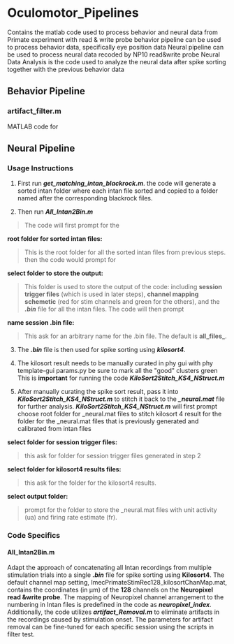 # Oculomotor_Pipelines
 Contains the matlab code used to process behavior and neural data from Primate experiment with read & write probe
 behavior pipeline can be used to process behavior data, specifically eye position data 
 Neural pipeline can be used to process neural data recoded by NP10 read&write probe 
 Neural Data Analysis is the code used to analyze the neural data after spike sorting together with the previous behavior data

## Behavior Pipeline

### **artifact_filter.m** 
MATLAB code for 

## Neural Pipeline

### Usage Instructions
1. First run ***get_matching_intan_blackrock.m***. the code will generate a sorted intan folder where each intan file sorted and copied to a folder named after the corresponding blackrock files. 

2. Then run ***All_Intan2Bin.m***
> The code will first prompt for the 

**root folder for sorted intan files:**
> This is the root folder for all the sorted intan files from previous steps. 
then the code would prompt for 

**select folder to store the output:**
> This folder is used to store the output of the code: including **session trigger files** (which is used in later steps), **channel mapping schemetic** (red for stim channels and green for the others), and the ***.bin*** file for all the intan files.
The code will then prompt 

**name session .bin file:**
> This ask for an arbitrary name for the .bin file. The default is **all_files_**.

3. The ***.bin*** file is then used for spike sorting using ***kilosort4***. 

4. The kilosort result needs to be manually curated in phy gui with 
phy template-gui params.py
be sure to mark all the "good" clusters green This is **important** for running the code ***KiloSort2Stitch_KS4_NStruct.m***

5. After manually curating the spike sort result, pass it into ***KiloSort2Stitch_KS4_NStruct.m*** to stitch it back to the ***_neural.mat*** file for further analysis. 
***KiloSort2Stitch_KS4_NStruct.m*** will first prompt 
choose root folder for _neural.mat files to stitch kilosort 4 result
for the folder for the _neural.mat files that is previously generated and calibrated from intan files 

**select folder for session trigger files:**

> this ask for folder for session trigger files generated in step 2

**select folder for kilosort4 results files:**

> this ask for the folder for the kilosort4 results. 

**select output folder:**

> prompt for the folder to store the _neural.mat files with unit activity (ua) and firing rate estimate (fr). 

### Code Specifics
#### **All_Intan2Bin.m**
Adapt the approach of concatenating all Intan recordings from multiple stimulation trials into a single ***.bin*** file for spike sorting using **Kilosort4**. The default channel map setting, ImecPrimateStimRec128_kilosortChanMap.mat, contains the coordinates (in µm) of the **128** channels on the **Neuropixel read &write probe**. The mapping of Neuropixel channel arrangement to the numbering in Intan files is predefined in the code as ***neuropixel_index***. Additionally, the code utilizes ***artifact_Removal.m*** to eliminate artifacts in the recordings caused by stimulation onset. The parameters for artifact removal can be fine-tuned for each specific session using the scripts in filter test.



